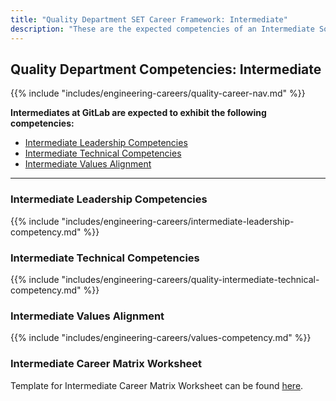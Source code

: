 ```yaml
---
title: "Quality Department SET Career Framework: Intermediate"
description: "These are the expected competencies of an Intermediate Software Engineer in Test (SET) at GitLab."
---
```


## Quality Department Competencies: Intermediate

{{% include "includes/engineering-careers/quality-career-nav.md" %}}

**Intermediates at GitLab are expected to exhibit the following competencies:**

- [Intermediate Leadership Competencies](#intermediate-leadership-competencies)
- [Intermediate Technical Competencies](#intermediate-technical-competencies)
- [Intermediate Values Alignment](#intermediate-values-alignment)

---

### Intermediate Leadership Competencies

{{% include "includes/engineering-careers/intermediate-leadership-competency.md" %}}
  
### Intermediate Technical Competencies

{{% include "includes/engineering-careers/quality-intermediate-technical-competency.md" %}}

### Intermediate Values Alignment

{{% include "includes/engineering-careers/values-competency.md" %}}

### Intermediate Career Matrix Worksheet

Template for Intermediate Career Matrix Worksheet can be found [here](https://docs.google.com/spreadsheets/d/1Y1mfyqfQyTgcn36UfWZrvdy5tqjzwTfEp1EJrlZI0nY/edit#gid=2079658165).
